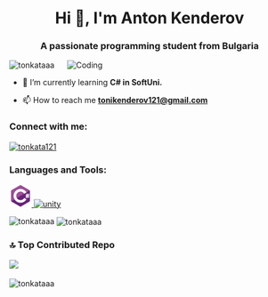 <h1 align="center">Hi 👋, I'm Anton Kenderov</h1>
<h3 align="center">A passionate programming student from Bulgaria</h3>
<img align ="right" alt="Coding" width="400" src="https://i.pinimg.com/originals/e4/26/70/e426702edf874b181aced1e2fa5c6cde.gif">

<p align="left"> <img src="https://komarev.com/ghpvc/?username=tonkataaa&label=Profile%20views&color=0e75b6&style=flat" alt="tonkataaa" /> </p>

- 🌱 I’m currently learning **C# in SoftUni.**

- 📫 How to reach me **tonikenderov121@gmail.com**

<h3 align="left">Connect with me:</h3>
<p align="left">
<a href="https://instagram.com/tonkata121" target="blank"><img align="center" src="https://raw.githubusercontent.com/rahuldkjain/github-profile-readme-generator/master/src/images/icons/Social/instagram.svg" alt="tonkata121" height="30" width="40" /></a>
</p>

<h3 align="left">Languages and Tools:</h3>
<p align="left"> <a href="https://www.w3schools.com/cs/" target="_blank" rel="noreferrer"> <img src="https://raw.githubusercontent.com/devicons/devicon/master/icons/csharp/csharp-original.svg" alt="csharp" width="40" 
                                                                                             height="40"/> </a> <a href="https://unity.com/" target="_blank" rel="noreferrer"> <img src="https://www.vectorlogo.zone/logos/unity3d/unity3d-icon.svg" alt="unity" width="40" height="40"/> </a> </p>

<p><img align="left" src="https://github-readme-stats.vercel.app/api/top-langs?username=tonkataaa&show_icons=true&locale=en&layout=compact" alt="tonkataaa" /></p>

<p>&nbsp;<img align="center" src="https://github-readme-stats.vercel.app/api?username=tonkataaa&show_icons=true&locale=en" alt="tonkataaa" /></p>

### 🔝 Top Contributed Repo
![](https://github-contributor-stats.vercel.app/api?username=tonkataaa&limit=5&theme=dark&combine_all_yearly_contributions=true)

<p><img align="center" src="https://github-readme-streak-stats.herokuapp.com/?user=tonkataaa&" alt="tonkataaa" /></p>
